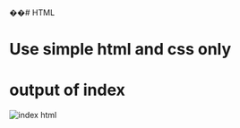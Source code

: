 ��#   H T M L 
 
# Use simple html and css only
# output of index
![index html](https://github.com/user-attachments/assets/6a832f4c-0b7d-4b4f-a332-784d5492f5fc)
